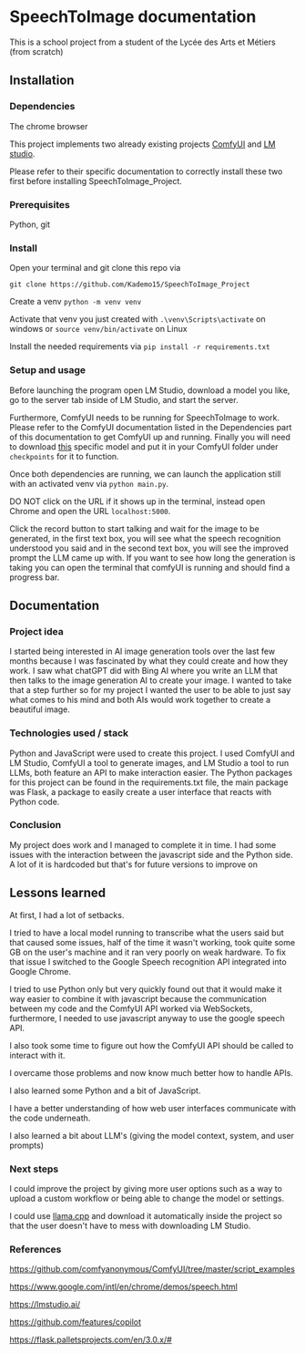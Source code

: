 # SpeechToImage documentation
This is a school project from a student of the Lycée des Arts et Métiers (from scratch)
## Installation
### Dependencies
The chrome browser

This project implements two already existing projects [ComfyUI](https://github.com/comfyanonymous/ComfyUI) and [LM studio](https://lmstudio.ai/). 

Please refer to their specific documentation to correctly install these two first before installing SpeechToImage_Project.

### Prerequisites
Python, git

### Install
Open your terminal and git clone this repo via 

````git clone https://github.com/Kademo15/SpeechToImage_Project````

Create a venv ````python -m venv venv````

Activate that venv you just created with
````.\venv\Scripts\activate```` on windows or ````source venv/bin/activate```` on Linux

Install the needed requirements via 
````pip install -r requirements.txt````

### Setup and usage
Before launching the program open LM Studio, download a model you like, go to the server tab inside of LM Studio, and start the server. 

Furthermore, ComfyUI needs to be running for SpeechToImage to work. Please refer to the ComfyUI documentation listed in the Dependencies part of this documentation to get ComfyUI up and running. Finally you will need to download [this](https://civitai.com/api/download/models/128713) 
specific model and put it in your ComfyUI folder under ````checkpoints```` for it to function. 

Once both dependencies are running, we can launch the application still with an activated venv via ````python main.py````.

DO NOT click on the URL if it shows up in the terminal, instead open Chrome and open the URL ````localhost:5000````.

Click the record button to start talking and wait for the image to be generated, 
in the first text box, you will see what the speech recognition understood you said 
and in the second text box, you will see the improved prompt the LLM came up with. 
If you want to see how long the generation is taking you can open the terminal that comfyUI is running
and should find a progress bar.

## Documentation

### Project idea
I started being interested in AI image generation tools over the last few months because I was fascinated by what they could create and how they work. I saw what chatGPT did with Bing AI where you write an LLM that then talks to the image generation AI to create your image. I wanted to take that a step further so for my project I wanted the user to be able to just say what comes to his mind and both AIs would work together to create a beautiful image.

### Technologies used / stack
Python and JavaScript were used to create this project. I used ComfyUI and LM Studio, ComfyUI a tool to generate images, and LM Studio a tool to run LLMs, both feature an API to make interaction easier. The Python packages for this project can be found in the requirements.txt file, the main package was Flask, a package to easily create a user interface that reacts with Python code. 

### Conclusion
My project does work and I managed to complete it in time. I had some issues with the interaction between the javascript side and the Python side. A lot of it is hardcoded but that's for future versions to improve on

## Lessons learned
At first, I had a lot of setbacks. 

I tried to have a local model running to transcribe what the users said but that caused some issues, half of the time it wasn't working, took quite some GB on the user's machine and it ran very poorly on weak hardware. To fix that issue I switched to the Google Speech recognition API integrated into Google Chrome. 

I tried to use Python only but very quickly found out that it would make it way easier to combine it with javascript because the communication between my code and the ComfyUI API worked via WebSockets, furthermore, I needed to use javascript anyway to use the google speech API. 

I also took some time to figure out how the ComfyUI API should be called to interact with it. 

I overcame those problems and now know much better how to handle APIs. 

I also learned some Python and a bit of JavaScript.

I have a better understanding of how web user interfaces communicate with the code underneath. 

I also learned a bit about LLM's (giving the model context, system, and user prompts)

### Next steps
I could improve the project by giving more user options such as a way to upload a custom workflow or being able to change the model or settings. 

I could use [llama.cpp](https://github.com/ggerganov/llama.cpp) and download it automatically inside the project so that the user doesn't have to mess with downloading LM Studio.

### References
https://github.com/comfyanonymous/ComfyUI/tree/master/script_examples

https://www.google.com/intl/en/chrome/demos/speech.html

https://lmstudio.ai/

https://github.com/features/copilot

https://flask.palletsprojects.com/en/3.0.x/#
